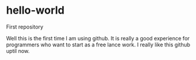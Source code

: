 # hello-world
First repository

Well this is the first time I am using github.
It is really a good experience for programmers who want to start as a free lance work.
I really like this github uptil now.
